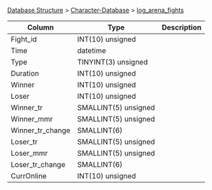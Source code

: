[Database Structure](Database-Structure) > [Character-Database](Character-Database) > [log_arena_fights](log_arena_fights)

Column | Type | Description
--- | --- | ---
Fight_id | INT(10) unsigned | 
Time | datetime | 
Type | TINYINT(3) unsigned | 
Duration | INT(10) unsigned | 
Winner | INT(10) unsigned | 
Loser | INT(10) unsigned | 
Winner_tr | SMALLINT(5) unsigned | 
Winner_mmr | SMALLINT(5) unsigned | 
Winner_tr_change | SMALLINT(6) | 
Loser_tr | SMALLINT(5) unsigned | 
Loser_mmr | SMALLINT(5) unsigned | 
Loser_tr_change | SMALLINT(6) | 
CurrOnline | INT(10) unsigned | 
